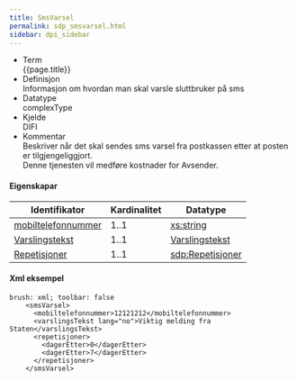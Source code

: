 ```yaml
---
title: SmsVarsel  
permalink: sdp_smsvarsel.html
sidebar: dpi_sidebar
---
```


  - Term  
    {{page.title}}
  - Definisjon  
    Informasjon om hvordan man skal varsle sluttbruker på sms
  - Datatype  
    complexType
  - Kjelde  
    DIFI
  - Kommentar  
    Beskriver når det skal sendes sms varsel fra postkassen etter at
    posten er tilgjengeliggjort.  
    Denne tjenesten vil medføre kostnader for Avsender.

#### Eigenskapar

| Identifikator                                    | Kardinalitet | Datatype                                              |
| --- | --- | --- |
| [mobiltelefonnummer](../../felles/mobiltelefonnummer.md) | 1..1     | [xs:string](http://www.w3.org/TR/xmlschema-2/#string) |
| [Varslingstekst](../../felles/varslingsTekst.md)        | 1..1     | [Varslingstekst](../../felles/varslingsTekst.md)        |
| [Repetisjoner](Repetisjoner.md)                     | 1..1         | [sdp:Repetisjoner](Repetisjoner.md)                    |

#### Xml eksempel

``` 
brush: xml; toolbar: false
    <smsVarsel>
      <mobiltelefonnummer>12121212</mobiltelefonnummer>
      <varslingsTekst lang="no">Viktig melding fra Staten</varslingsTekst>
      <repetisjoner>
        <dagerEtter>0</dagerEtter>
        <dagerEtter>7</dagerEtter>
      </repetisjoner>
    </smsVarsel>

 
```

